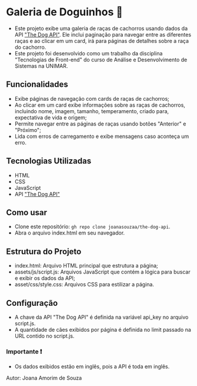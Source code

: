 # Galeria de Doguinhos 🐶
- Este projeto exibe uma galeria de raças de cachorros usando dados da API ["The Dog API"](https://thedogapi.com/). Ele inclui paginação para navegar entre as diferentes raças e ao clicar em um card, irá para páginas de detalhes sobre a raça do cachorro.
- Este projeto foi desenvolvido como um trabalho da disciplina "Tecnologias de Front-end" do curso de Análise e Desenvolvimento de Sistemas na UNIMAR.

## Funcionalidades
- Exibe páginas de navegação com cards de raças de cachorros;
- Ao clicar em um card exibe informações sobre as raças de cachorros, incluindo nome, imagem, tamanho, temperamento, criado para, expectativa de vida e origem;
- Permite navegar entre as páginas de raças usando botões "Anterior" e "Próximo";
- Lida com erros de carregamento e exibe mensagens caso aconteça um erro.

## Tecnologias Utilizadas
- HTML
- CSS
- JavaScript
- API ["The Dog API"](https://thedogapi.com/)

## Como usar
- Clone este repositório: ```gh repo clone joanasouzaa/the-dog-api```.
- Abra o arquivo index.html em seu navegador.

## Estrutura do Projeto
- index.html: Arquivo HTML principal que estrutura a página;
- assets/js/script.js: Arquivos JavaScript que contém a lógica para buscar e exibir os dados da API;
- asset/css/style.css: Arquivos CSS para estilizar a página.

## Configuração
- A chave da API "The Dog API" é definida na variável api_key no arquivo script.js.
- A quantidade de cães exibidos por página é definida no limit passado na URL contido no script.js.
  
### Importante ❗
- Os dados exibidos estão em inglês, pois a API é toda em inglês.


Autor:
Joana Amorim de Souza
